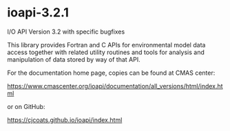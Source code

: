 # ioapi-3.2.1
I/O API Version 3.2 with specific bugfixes  

This library provides Fortran and C APIs for environmental model data access
together with related utility routines and tools for analysis and manipulation
of data stored by way of that API.

For the documentation home page, copies can be found at CMAS center:

https://www.cmascenter.org/ioapi/documentation/all_versions/html/index.html

or on GitHub:

https://cjcoats.github.io/ioapi/index.html
